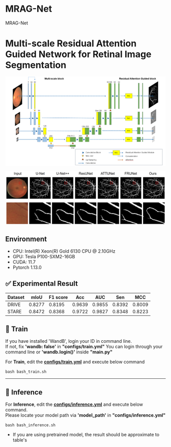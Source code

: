 # MRAG-Net
MRAG-Net

# Multi-scale  Residual Attention Guided Network for Retinal Image Segmentation

![MRAG.png](images/MRAG.png)

![Qualitative_evaluation.png](images/Qualitative_evaluation.png)

## Environment

- CPU: Intel(R) Xeon(R) Gold 6130 CPU @ 2.10GHz
- GPU: Tesla P100-SXM2-16GB
- CUDA: 11.7
- Pytorch 1.13.0

## ✅ Experimental Result

|Dataset|mIoU|F1 score|Acc|AUC|Sen|MCC
|---|---|---|---|---|---|---|
|DRIVE|0.8277|0.8195|0.9639|0.9855|0.8392|0.8009|
|STARE|0.8472|0.8368|0.9722|0.9827|0.8348|0.8223|



## 🚄 Train

If you have installed 'WandB', login your ID in command line.<br>
If not, fix <b>'wandb: false'</b> in <b>"configs/train.yml"</b>
You can login through your command line or <b>'wandb.login()'</b> inside <b>"main.py"</b>

For <b>Train</b>, edit the [<b>configs/train.yml</b>](configs/train.yml) and execute below command
```
bash bash_train.sh
```

---

## 🛴 Inference

For <b>Inference</b>, edit the [<b>configs/inference.yml</b>](configs/inference.yml) and execute below command. <br>
Please locate your model path via  <b>'model_path'</b> in <b>"configs/inference.yml"</b>
```
bash bash_inference.sh
```

- If you are using pretrained model, the result should be approximate to table's
